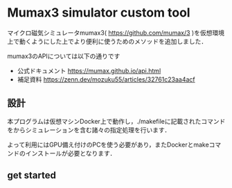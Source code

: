 # Mumax3 simulator custom tool
マイクロ磁気シミュレータmumax3( https://github.com/mumax/3 )を仮想環境上で動くようにした上でより便利に使うためのメソッドを追加しました．

mumax3のAPIについては以下の通りです
- 公式ドキュメント
https://mumax.github.io/api.html
- 補足資料
https://zenn.dev/mozuku55/articles/32761c23aa4acf


## 設計
本プログラムは仮想マシンDocker上で動作し，./makefileに記載されたコマンドをからシミュレーションを含む諸々の指定処理を行います．

よって利用にはGPU備え付けのPCを使う必要があり，またDockerとmakeコマンドのインストールが必要となります．

## get started

## 
